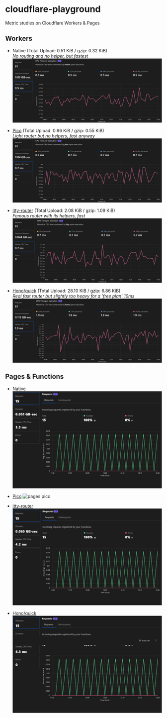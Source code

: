 # cloudflare-playground

Metric studies on Cloudflare Workers & Pages

## Workers

- Native (Total Upload: 0.51 KiB / gzip: 0.32 KiB) \
  _No routing and no helper, but fastest_
  ![worker native](images/worker-native.png)

- [Pico](https://github.com/yusukebe/pico) (Total Upload: 0.96 KiB / gzip: 0.55 KiB) \
  _Light router but no helpers, fast anyway_
  ![worker pico](images/worker-pico.png)
  
- [itty-router](https://github.com/kwhitley/itty-router) (Total Upload: 2.08 KiB / gzip: 1.09 KiB) \
  _Famous router with its helpers, fast_
  ![worker itty-router](images/worker-itty.png)

- [Hono/quick](https://github.com/honojs/hono) (Total Upload: 28.10 KiB / gzip: 6.86 KiB) \
  _Real fast router but slightly too heavy for a 'free plan' 10ms_
  ![worker hono](images/worker-hono.png)

## Pages & Functions

- Native ![pages native](images/pages-native.png)

- [Pico](https://github.com/yusukebe/pico)
  ![pages pico](images/pages-pico.png)

- [itty-router](https://github.com/kwhitley/itty-router)
  ![pages itty-router](images/pages-itty.png)

- [Hono/quick](https://github.com/honojs/hono)
  ![pages hono](images/pages-hono.png)
